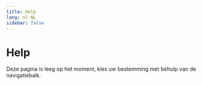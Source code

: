 ```yaml
---
title: Help
lang: nl-NL
sidebar: false
---
```


# Help

Deze pagina is leeg op het moment, kies uw bestemming met behulp van de navigatiebalk.
